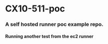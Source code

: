 # CX10-511-poc

### A self hosted runner poc example repo.

#### Running another test from the ec2 runner
